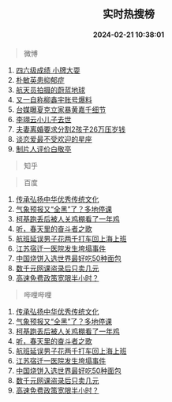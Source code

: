 <div align="center"><h2>实时热搜榜</h2><h4>2024-02-21 10:38:01</h4></div>

> 微博  

1. [四六级成绩 小牌大耍](https://s.weibo.com/weibo?q=%E5%9B%9B%E5%85%AD%E7%BA%A7%E6%88%90%E7%BB%A9%20%E5%B0%8F%E7%89%8C%E5%A4%A7%E8%80%8D&t=31&band_rank=1&Refer=top)<br />
2. [朴敏英患抑郁症](https://s.weibo.com/weibo?q=%23%E6%9C%B4%E6%95%8F%E8%8B%B1%E6%82%A3%E6%8A%91%E9%83%81%E7%97%87%23&t=31&band_rank=2&Refer=top)<br />
3. [航天员拍摄的蔚蓝地球](https://s.weibo.com/weibo?q=%23%E8%88%AA%E5%A4%A9%E5%91%98%E6%8B%8D%E6%91%84%E7%9A%84%E8%94%9A%E8%93%9D%E5%9C%B0%E7%90%83%23&t=31&band_rank=3&Refer=top)<br />
4. [又一自称柳鑫宇账号爆料](https://s.weibo.com/weibo?q=%E5%8F%88%E4%B8%80%E8%87%AA%E7%A7%B0%E6%9F%B3%E9%91%AB%E5%AE%87%E8%B4%A6%E5%8F%B7%E7%88%86%E6%96%99&t=31&band_rank=4&Refer=top)<br />
5. [台媒曝夏克立家暴黄嘉千细节](https://s.weibo.com/weibo?q=%23%E5%8F%B0%E5%AA%92%E6%9B%9D%E5%A4%8F%E5%85%8B%E7%AB%8B%E5%AE%B6%E6%9A%B4%E9%BB%84%E5%98%89%E5%8D%83%E7%BB%86%E8%8A%82%23&t=31&band_rank=5&Refer=top)<br />
6. [李翊云小儿子去世](https://s.weibo.com/weibo?q=%E6%9D%8E%E7%BF%8A%E4%BA%91%E5%B0%8F%E5%84%BF%E5%AD%90%E5%8E%BB%E4%B8%96&t=31&band_rank=6&Refer=top)<br />
7. [夫妻离婚要求分割2孩子26万压岁钱](https://s.weibo.com/weibo?q=%23%E5%A4%AB%E5%A6%BB%E7%A6%BB%E5%A9%9A%E8%A6%81%E6%B1%82%E5%88%86%E5%89%B22%E5%AD%A9%E5%AD%9026%E4%B8%87%E5%8E%8B%E5%B2%81%E9%92%B1%23&t=31&band_rank=7&Refer=top)<br />
8. [谈恋爱最不受欢迎的星座](https://s.weibo.com/weibo?q=%E8%B0%88%E6%81%8B%E7%88%B1%E6%9C%80%E4%B8%8D%E5%8F%97%E6%AC%A2%E8%BF%8E%E7%9A%84%E6%98%9F%E5%BA%A7&t=31&band_rank=8&Refer=top)<br />
9. [制片人评价白敬亭](https://s.weibo.com/weibo?q=%23%E5%88%B6%E7%89%87%E4%BA%BA%E8%AF%84%E4%BB%B7%E7%99%BD%E6%95%AC%E4%BA%AD%23&t=31&band_rank=9&Refer=top)<br />

> 知乎  


> 百度  

1. [传承弘扬中华优秀传统文化](https://www.baidu.com/s?wd=%E4%BC%A0%E6%89%BF%E5%BC%98%E6%89%AC%E4%B8%AD%E5%8D%8E%E4%BC%98%E7%A7%80%E4%BC%A0%E7%BB%9F%E6%96%87%E5%8C%96&sa=fyb_news&rsv_dl=fyb_news)<br />
2. [气象预报又“全黑”了？多地停课](https://www.baidu.com/s?wd=%E6%B0%94%E8%B1%A1%E9%A2%84%E6%8A%A5%E5%8F%88%E2%80%9C%E5%85%A8%E9%BB%91%E2%80%9D%E4%BA%86%EF%BC%9F%E5%A4%9A%E5%9C%B0%E5%81%9C%E8%AF%BE&sa=fyb_news&rsv_dl=fyb_news)<br />
3. [柯基跑丢后被人关鸡棚看了一年鸡](https://www.baidu.com/s?wd=%E6%9F%AF%E5%9F%BA%E8%B7%91%E4%B8%A2%E5%90%8E%E8%A2%AB%E4%BA%BA%E5%85%B3%E9%B8%A1%E6%A3%9A%E7%9C%8B%E4%BA%86%E4%B8%80%E5%B9%B4%E9%B8%A1&sa=fyb_news&rsv_dl=fyb_news)<br />
4. [听，春天里的奋斗者之歌](https://www.baidu.com/s?wd=%E5%90%AC%EF%BC%8C%E6%98%A5%E5%A4%A9%E9%87%8C%E7%9A%84%E5%A5%8B%E6%96%97%E8%80%85%E4%B9%8B%E6%AD%8C&sa=fyb_news&rsv_dl=fyb_news)<br />
5. [航班延误男子花两千打车回上海上班](https://www.baidu.com/s?wd=%E8%88%AA%E7%8F%AD%E5%BB%B6%E8%AF%AF%E7%94%B7%E5%AD%90%E8%8A%B1%E4%B8%A4%E5%8D%83%E6%89%93%E8%BD%A6%E5%9B%9E%E4%B8%8A%E6%B5%B7%E4%B8%8A%E7%8F%AD&sa=fyb_news&rsv_dl=fyb_news)<br />
6. [江苏宿迁一医院发生垮塌事件](https://www.baidu.com/s?wd=%E6%B1%9F%E8%8B%8F%E5%AE%BF%E8%BF%81%E4%B8%80%E5%8C%BB%E9%99%A2%E5%8F%91%E7%94%9F%E5%9E%AE%E5%A1%8C%E4%BA%8B%E4%BB%B6&sa=fyb_news&rsv_dl=fyb_news)<br />
7. [中国烧饼入选世界最好吃50种面包](https://www.baidu.com/s?wd=%E4%B8%AD%E5%9B%BD%E7%83%A7%E9%A5%BC%E5%85%A5%E9%80%89%E4%B8%96%E7%95%8C%E6%9C%80%E5%A5%BD%E5%90%8350%E7%A7%8D%E9%9D%A2%E5%8C%85&sa=fyb_news&rsv_dl=fyb_news)<br />
8. [数千元网课盗录后只卖几元](https://www.baidu.com/s?wd=%E6%95%B0%E5%8D%83%E5%85%83%E7%BD%91%E8%AF%BE%E7%9B%97%E5%BD%95%E5%90%8E%E5%8F%AA%E5%8D%96%E5%87%A0%E5%85%83&sa=fyb_news&rsv_dl=fyb_news)<br />
9. [高速免费政策宽限半小时？](https://www.baidu.com/s?wd=%E9%AB%98%E9%80%9F%E5%85%8D%E8%B4%B9%E6%94%BF%E7%AD%96%E5%AE%BD%E9%99%90%E5%8D%8A%E5%B0%8F%E6%97%B6%EF%BC%9F&sa=fyb_news&rsv_dl=fyb_news)<br />

> 哔哩哔哩  

1. [传承弘扬中华优秀传统文化](https://www.baidu.com/s?wd=%E4%BC%A0%E6%89%BF%E5%BC%98%E6%89%AC%E4%B8%AD%E5%8D%8E%E4%BC%98%E7%A7%80%E4%BC%A0%E7%BB%9F%E6%96%87%E5%8C%96&sa=fyb_news&rsv_dl=fyb_news)<br />
2. [气象预报又“全黑”了？多地停课](https://www.baidu.com/s?wd=%E6%B0%94%E8%B1%A1%E9%A2%84%E6%8A%A5%E5%8F%88%E2%80%9C%E5%85%A8%E9%BB%91%E2%80%9D%E4%BA%86%EF%BC%9F%E5%A4%9A%E5%9C%B0%E5%81%9C%E8%AF%BE&sa=fyb_news&rsv_dl=fyb_news)<br />
3. [柯基跑丢后被人关鸡棚看了一年鸡](https://www.baidu.com/s?wd=%E6%9F%AF%E5%9F%BA%E8%B7%91%E4%B8%A2%E5%90%8E%E8%A2%AB%E4%BA%BA%E5%85%B3%E9%B8%A1%E6%A3%9A%E7%9C%8B%E4%BA%86%E4%B8%80%E5%B9%B4%E9%B8%A1&sa=fyb_news&rsv_dl=fyb_news)<br />
4. [听，春天里的奋斗者之歌](https://www.baidu.com/s?wd=%E5%90%AC%EF%BC%8C%E6%98%A5%E5%A4%A9%E9%87%8C%E7%9A%84%E5%A5%8B%E6%96%97%E8%80%85%E4%B9%8B%E6%AD%8C&sa=fyb_news&rsv_dl=fyb_news)<br />
5. [航班延误男子花两千打车回上海上班](https://www.baidu.com/s?wd=%E8%88%AA%E7%8F%AD%E5%BB%B6%E8%AF%AF%E7%94%B7%E5%AD%90%E8%8A%B1%E4%B8%A4%E5%8D%83%E6%89%93%E8%BD%A6%E5%9B%9E%E4%B8%8A%E6%B5%B7%E4%B8%8A%E7%8F%AD&sa=fyb_news&rsv_dl=fyb_news)<br />
6. [江苏宿迁一医院发生垮塌事件](https://www.baidu.com/s?wd=%E6%B1%9F%E8%8B%8F%E5%AE%BF%E8%BF%81%E4%B8%80%E5%8C%BB%E9%99%A2%E5%8F%91%E7%94%9F%E5%9E%AE%E5%A1%8C%E4%BA%8B%E4%BB%B6&sa=fyb_news&rsv_dl=fyb_news)<br />
7. [中国烧饼入选世界最好吃50种面包](https://www.baidu.com/s?wd=%E4%B8%AD%E5%9B%BD%E7%83%A7%E9%A5%BC%E5%85%A5%E9%80%89%E4%B8%96%E7%95%8C%E6%9C%80%E5%A5%BD%E5%90%8350%E7%A7%8D%E9%9D%A2%E5%8C%85&sa=fyb_news&rsv_dl=fyb_news)<br />
8. [数千元网课盗录后只卖几元](https://www.baidu.com/s?wd=%E6%95%B0%E5%8D%83%E5%85%83%E7%BD%91%E8%AF%BE%E7%9B%97%E5%BD%95%E5%90%8E%E5%8F%AA%E5%8D%96%E5%87%A0%E5%85%83&sa=fyb_news&rsv_dl=fyb_news)<br />
9. [高速免费政策宽限半小时？](https://www.baidu.com/s?wd=%E9%AB%98%E9%80%9F%E5%85%8D%E8%B4%B9%E6%94%BF%E7%AD%96%E5%AE%BD%E9%99%90%E5%8D%8A%E5%B0%8F%E6%97%B6%EF%BC%9F&sa=fyb_news&rsv_dl=fyb_news)<br />

